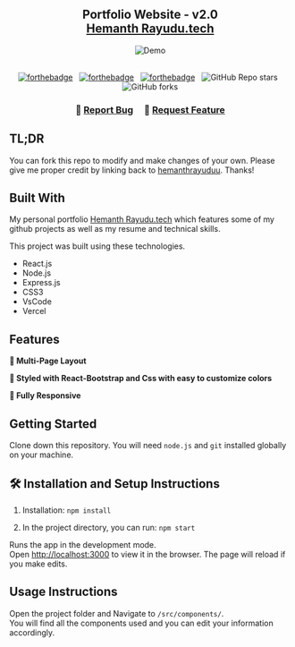 <h2 align="center">
  Portfolio Website - v2.0<br/>
  <a href="https://Hemanth Rayudu.vercel.app/" target="_blank">Hemanth Rayudu.tech</a>
</h2>
<div align="center">
  <img alt="Demo" src="./Images/readme-img1.png" />
</div>

<br/>

<center>

[![forthebadge](https://forthebadge.com/images/badges/built-with-love.svg)](https://forthebadge.com) &nbsp;
[![forthebadge](https://forthebadge.com/images/badges/made-with-javascript.svg)](https://forthebadge.com) &nbsp;
[![forthebadge](https://forthebadge.com/images/badges/open-source.svg)](https://forthebadge.com) &nbsp;
![GitHub Repo stars](https://img.shields.io/github/stars/hemanthrayuduu/Portfolio?color=red&logo=github&style=for-the-badge) &nbsp;
![GitHub forks](https://img.shields.io/github/forks/hemanthrayuduu/Portfolio?color=red&logo=github&style=for-the-badge)

</center>

<h3 align="center">
    🔹
    <a href="https://github.com/hemanthrayuduu/Portfolio/issues">Report Bug</a> &nbsp; &nbsp;
    🔹
    <a href="https://github.com/hemanthrayuduu/Portfolio/issues">Request Feature</a>
</h3>

## TL;DR

You can fork this repo to modify and make changes of your own. Please give me proper credit by linking back to [hemanthrayuduu](https://github.com/hemanthrayuduu/Portfolio). Thanks!

## Built With

My personal portfolio <a href="https://hemanthrayudu.vercel.app/" target="_blank">Hemanth Rayudu.tech</a> which features some of my github projects as well as my resume and technical skills.<br/>

This project was built using these technologies.

- React.js
- Node.js
- Express.js
- CSS3
- VsCode
- Vercel

## Features

**📖 Multi-Page Layout**

**🎨 Styled with React-Bootstrap and Css with easy to customize colors**

**📱 Fully Responsive**

## Getting Started

Clone down this repository. You will need `node.js` and `git` installed globally on your machine.

## 🛠 Installation and Setup Instructions

1. Installation: `npm install`

2. In the project directory, you can run: `npm start`

Runs the app in the development mode.\
Open [http://localhost:3000](http://localhost:3000) to view it in the browser.
The page will reload if you make edits.

## Usage Instructions

Open the project folder and Navigate to `/src/components/`. <br/>
You will find all the components used and you can edit your information accordingly.


